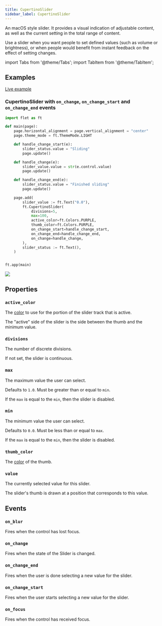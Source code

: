 ```yaml
---
title: CupertinoSlider
sidebar_label: CupertinoSlider
---
```


An macOS style slider. It provides a visual indication of adjustable content, as well as the current setting in the total range of content.

Use a slider when you want people to set defined values (such as volume or brightness), or when people would benefit from instant feedback on the effect of setting changes.

import Tabs from '@theme/Tabs';
import TabItem from '@theme/TabItem';

## Examples

[Live example](https://flet-controls-gallery.fly.dev/input/cupertinoslider)

### CupertinoSlider with `on_change`, `on_change_start` and `on_change_end` events

<Tabs groupId="language">
  <TabItem value="python" label="Python" default>

```python
import flet as ft

def main(page):
    page.horizontal_alignment = page.vertical_alignment = "center"
    page.theme_mode = ft.ThemeMode.LIGHT

    def handle_change_start(e):
        slider_status.value = "Sliding"
        page.update()

    def handle_change(e):
        slider_value.value = str(e.control.value)
        page.update()

    def handle_change_end(e):
        slider_status.value = "Finished sliding"
        page.update()

    page.add(
        slider_value := ft.Text("0.0"),
        ft.CupertinoSlider(
            divisions=5,
            max=100,
            active_color=ft.Colors.PURPLE,
            thumb_color=ft.Colors.PURPLE,
            on_change_start=handle_change_start,
            on_change_end=handle_change_end,
            on_change=handle_change,
        ),
        slider_status := ft.Text(),
    )


ft.app(main)
```
  </TabItem>
</Tabs>

<img src="/img/docs/controls/cupertinoslider/cupertino-slider-with-events.gif" className="screenshot-30"/>

## Properties

### `active_color`

The [color](/docs/reference/colors) to use for the portion of the slider track that is active.

The "active" side of the slider is the side between the thumb and the minimum value.

### `divisions`

The number of discrete divisions.

If not set, the slider is continuous.

### `max`

The maximum value the user can select.

Defaults to `1.0`. Must be greater than or equal to `min`.

If the `max` is equal to the `min`, then the slider is disabled.

### `min`

The minimum value the user can select.

Defaults to `0.0`. Must be less than or equal to `max`.

If the `max` is equal to the `min`, then the slider is disabled.

### `thumb_color`

The [color](/docs/reference/colors) of the thumb.

### `value`

The currently selected value for this slider.

The slider's thumb is drawn at a position that corresponds to this value.

## Events

### `on_blur`

Fires when the control has lost focus.

### `on_change`

Fires when the state of the Slider is changed.

### `on_change_end`

Fires when the user is done selecting a new value for the slider.

### `on_change_start`

Fires when the user starts selecting a new value for the slider.

### `on_focus`

Fires when the control has received focus.